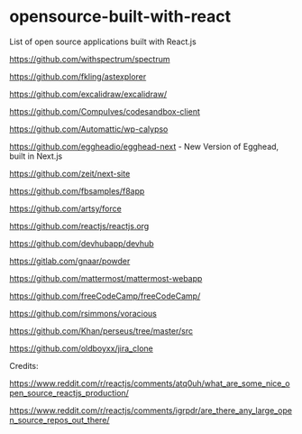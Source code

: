 # opensource-built-with-react
List of open source applications built with React.js

https://github.com/withspectrum/spectrum

https://github.com/fkling/astexplorer

https://github.com/excalidraw/excalidraw/

https://github.com/CompuIves/codesandbox-client

https://github.com/Automattic/wp-calypso

https://github.com/eggheadio/egghead-next - New Version of Egghead, built in Next.js

https://github.com/zeit/next-site

https://github.com/fbsamples/f8app

https://github.com/artsy/force

https://github.com/reactjs/reactjs.org 

https://github.com/devhubapp/devhub

https://gitlab.com/gnaar/powder

https://github.com/mattermost/mattermost-webapp

https://github.com/freeCodeCamp/freeCodeCamp/

https://github.com/rsimmons/voracious

https://github.com/Khan/perseus/tree/master/src

https://github.com/oldboyxx/jira_clone


Credits:

https://www.reddit.com/r/reactjs/comments/atq0uh/what_are_some_nice_open_source_reactjs_production/

https://www.reddit.com/r/reactjs/comments/igrpdr/are_there_any_large_open_source_repos_out_there/
